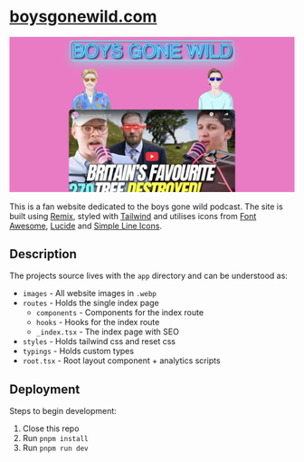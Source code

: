 # [boysgonewild.com](https://www.boysgonewildpodcast.com/)

![site-screenshot](https://raw.githubusercontent.com/Hiccup246/boysgonewildpodcast/main/public/site-screenshot.webp)

<p>
  This is a fan website dedicated to the boys gone wild podcast. The site is built using <a href="https://remix.run/">Remix</a>, styled with <a href="https://tailwindcss.com/">Tailwind</a> and utilises icons from <a href="https://fontawesome.com/">Font Awesome</a>, <a href="https://lucide.dev/">Lucide</a> and <a href="https://simplelineicons.github.io/">Simple Line Icons</a>.
</p>

## Description

The projects source lives with the `app` directory and can be understood as:

- `images` - All website images in `.webp`
- `routes` - Holds the single index page
  - `components` - Components for the index route
  - `hooks` - Hooks for the index route
  - `_index.tsx` - The index page with SEO
- `styles` - Holds tailwind css and reset css
- `typings` - Holds custom types
- `root.tsx` - Root layout component + analytics scripts

## Deployment

Steps to begin development:

1. Close this repo
2. Run `pnpm install`
3. Run `pnpm run dev`
